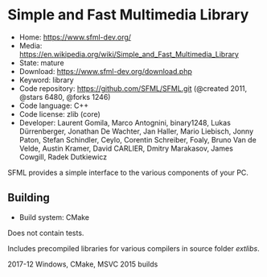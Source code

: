 # Simple and Fast Multimedia Library

- Home: https://www.sfml-dev.org/
- Media: https://en.wikipedia.org/wiki/Simple_and_Fast_Multimedia_Library
- State: mature
- Download: https://www.sfml-dev.org/download.php
- Keyword: library
- Code repository: https://github.com/SFML/SFML.git (@created 2011, @stars 6480, @forks 1246)
- Code language: C++
- Code license: zlib (core)
- Developer: Laurent Gomila, Marco Antognini, binary1248, Lukas Dürrenberger, Jonathan De Wachter, Jan Haller, Mario Liebisch, Jonny Paton, Stefan Schindler, Ceylo, Corentin Schreiber, Foaly, Bruno Van de Velde, Austin Kramer, David CARLIER, Dmitry Marakasov, James Cowgill, Radek Dutkiewicz

SFML provides a simple interface to the various components of your PC.

## Building

- Build system: CMake

Does not contain tests.

Includes precompiled libraries for various compilers in source folder _extlibs_.

2017-12
Windows, CMake, MSVC 2015 builds
